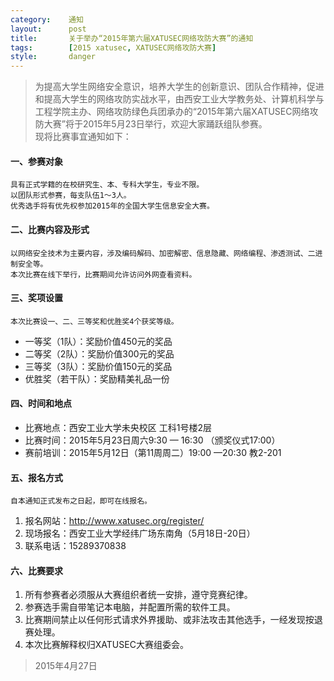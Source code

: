 ```yaml
---
category:    通知
layout:      post
title:       关于举办“2015年第六届XATUSEC网络攻防大赛”的通知
tags:        [2015 xatusec, XATUSEC网络攻防大赛]
style:       danger
---
```


> 为提高大学生网络安全意识，培养大学生的创新意识、团队合作精神，促进和提高大学生的网络攻防实战水平，由西安工业大学教务处、计算机科学与工程学院主办、网络攻防绿色兵团承办的“2015年第六届XATUSEC网络攻防大赛”将于2015年5月23日举行，欢迎大家踊跃组队参赛。   
> 现将比赛事宜通知如下：

#### 一、参赛对象
    具有正式学籍的在校研究生、本、专科大学生，专业不限。   
    以团队形式参赛，每支队伍1～3人。   
    优秀选手将有优先权参加2015年的全国大学生信息安全大赛。   

#### 二、比赛内容及形式
    以网络安全技术为主要内容，涉及编码解码、加密解密、信息隐藏、网络编程、渗透测试、二进制安全等。   
    本次比赛在线下举行，比赛期间允许访问外网查看资料。   

#### 三、奖项设置
    本次比赛设一、二、三等奖和优胜奖4个获奖等级。   

- 一等奖（1队）：奖励价值450元的奖品   
- 二等奖（2队）：奖励价值300元的奖品   
- 三等奖（3队）：奖励价值150元的奖品   
- 优胜奖（若干队）：奖励精美礼品一份   

#### 四、时间和地点
- 比赛地点：西安工业大学未央校区 工科1号楼2层   
- 比赛时间：2015年5月23日周六9:30 — 16:30 （颁奖仪式17:00）   
- 赛前培训：2015年5月12日（第11周周二）19:00 —20:30 教2-201   

#### 五、报名方式
    自本通知正式发布之日起，即可在线报名。   

1. 报名网站：http://www.xatusec.org/register/   
2. 现场报名：西安工业大学经纬广场东南角（5月18日-20日）   
3. 联系电话：15289370838   

#### 六、比赛要求
1. 所有参赛者必须服从大赛组织者统一安排，遵守竞赛纪律。   
2. 参赛选手需自带笔记本电脑，并配置所需的软件工具。   
3. 比赛期间禁止以任何形式请求外界援助、或非法攻击其他选手，一经发现按退赛处理。   
4. 本次比赛解释权归XATUSEC大赛组委会。   

> 2015年4月27日   
